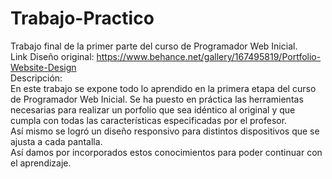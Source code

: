 # Trabajo-Practico
Trabajo final de la primer parte del curso de Programador Web Inicial.<br>
Link Diseño original: https://www.behance.net/gallery/167495819/Portfolio-Website-Design <br>
Descripción: <br>
En este trabajo se expone todo lo aprendido en la primera etapa del curso de Programador Web Inicial. Se ha puesto en práctica las herramientas necesarias para realizar un porfolio que sea idéntico al original y que cumpla con todas las características especificadas por el profesor.<br>
Así mismo se logró un diseño responsivo para distintos dispositivos que se ajusta a cada pantalla.<br>
Así damos por incorporados estos conocimientos para poder continuar con el aprendizaje.
